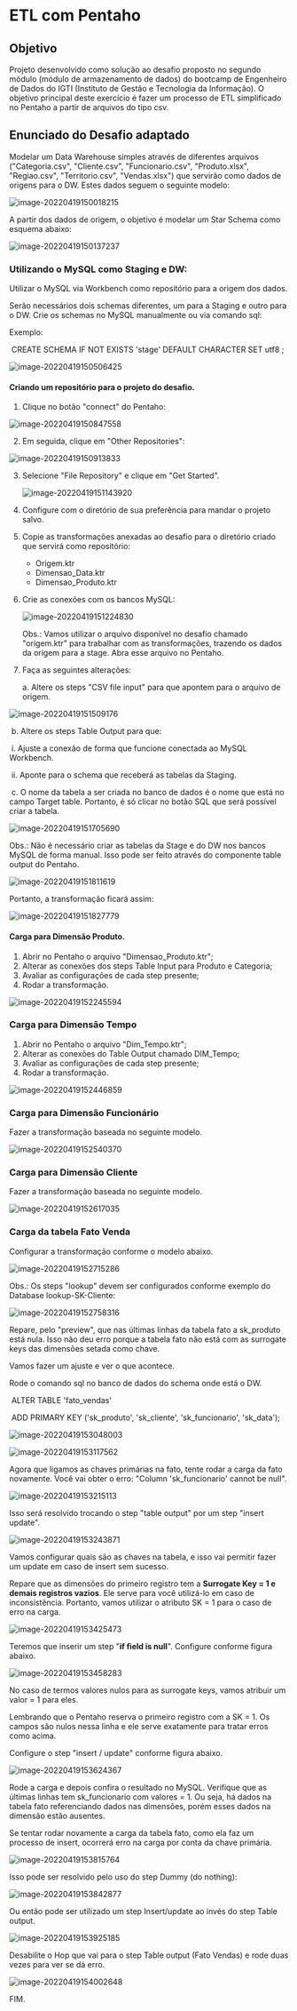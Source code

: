 # ETL com Pentaho

## Objetivo 

Projeto desenvolvido como solução ao desafio proposto no segundo módulo (módulo de armazenamento de dados) do bootcamp de Engenheiro de Dados do IGTI (Instituto de Gestão e Tecnologia da Informação). O objetivo principal deste exercício é fazer um processo de ETL simplificado no Pentaho a partir de arquivos do tipo csv.

## Enunciado do Desafio adaptado

Modelar um Data Warehouse simples através de diferentes arquivos ("Categoria.csv", "Cliente.csv", "Funcionario.csv", "Produto.xlsx", "Regiao.csv", "Territorio.csv", "Vendas.xlsx") que servirão como dados de origens para o DW. Estes dados seguem o seguinte modelo:

![image-20220419150018215](C:\Users\ramon\AppData\Roaming\Typora\typora-user-images\image-20220419150018215.png)

A partir dos dados de origem, o objetivo é modelar um Star Schema como esquema abaixo:

![image-20220419150137237](C:\Users\ramon\AppData\Roaming\Typora\typora-user-images\image-20220419150137237.png)

### Utilizando o MySQL como Staging e DW:

Utilizar o MySQL via Workbench como repositório para a origem dos dados.

Serão necessários dois schemas diferentes, um para a Staging e outro para o DW. Crie os schemas no MySQL manualmente ou via comando sql:

Exemplo: 

​	CREATE SCHEMA IF NOT EXISTS 'stage' DEFAULT CHARACTER SET utf8 ;

![image-20220419150506425](C:\Users\ramon\AppData\Roaming\Typora\typora-user-images\image-20220419150506425.png)

#### Criando um repositório para o projeto do desafio.

1. Clique no botão "connect" do Pentaho:

![image-20220419150847558](C:\Users\ramon\AppData\Roaming\Typora\typora-user-images\image-20220419150847558.png)

2. Em seguida, clique em "Other Repositories":

![image-20220419150913833](C:\Users\ramon\AppData\Roaming\Typora\typora-user-images\image-20220419150913833.png)

3. Selecione "File Repository" e clique em "Get Started". 

   ![image-20220419151143920](C:\Users\ramon\AppData\Roaming\Typora\typora-user-images\image-20220419151143920.png)

4. Configure com o diretório de sua preferência para mandar o projeto salvo.

5. Copie as transformações anexadas ao desafio para o diretório criado que servirá como repositório:

   * Origem.ktr
   * Dimensao_Data.ktr
   * Dimensao_Produto.ktr

6. Crie as conexões com os bancos MySQL:

   ![image-20220419151224830](C:\Users\ramon\AppData\Roaming\Typora\typora-user-images\image-20220419151224830.png)

   Obs.: Vamos utilizar o arquivo disponível no desafio chamado "origem.ktr" para trabalhar com as transformações, trazendo os dados da origem para a stage. Abra esse arquivo no Pentaho.

7. Faça as seguintes alterações:

   a. Altere os steps "CSV file input" para que apontem para o arquivo de origem.

![image-20220419151509176](C:\Users\ramon\AppData\Roaming\Typora\typora-user-images\image-20220419151509176.png)

​		b. Altere os steps Table Output para que:

​			i. Ajuste a conexão de forma que funcione conectada ao MySQL Workbench.

​			ii. Aponte para o schema que receberá as tabelas da Staging.

​		c. O nome da tabela a ser criada no banco de dados é o nome que está no campo Target table. Portanto, é só clicar no botão SQL que será possível criar a tabela. 

![image-20220419151705690](C:\Users\ramon\AppData\Roaming\Typora\typora-user-images\image-20220419151705690.png)

Obs.: Não é necessário criar as tabelas da Stage e do DW nos bancos MySQL de forma manual. Isso pode ser feito através do componente table output do Pentaho.

![image-20220419151811619](C:\Users\ramon\AppData\Roaming\Typora\typora-user-images\image-20220419151811619.png)

Portanto, a transformação ficará assim:

![image-20220419151827779](C:\Users\ramon\AppData\Roaming\Typora\typora-user-images\image-20220419151827779.png)

#### Carga para Dimensão Produto.

1. Abrir no Pentaho o arquivo "Dimensao_Produto.ktr";
2. Alterar as conexões dos steps Table Input para Produto e Categoria;
3. Avaliar as configurações de cada step presente;
4. Rodar a transformação.

![image-20220419152245594](C:\Users\ramon\AppData\Roaming\Typora\typora-user-images\image-20220419152245594.png)

### Carga para Dimensão Tempo

1. Abrir no Pentaho o arquivo "Dim_Tempo.ktr";
2. Alterar as conexões do Table Output chamado DIM_Tempo;
3. Avaliar as configurações de cada step presente;
4. Rodar a transformação.

![image-20220419152446859](C:\Users\ramon\AppData\Roaming\Typora\typora-user-images\image-20220419152446859.png)

### Carga para Dimensão Funcionário

Fazer a transformação baseada no seguinte modelo.

![image-20220419152540370](C:\Users\ramon\AppData\Roaming\Typora\typora-user-images\image-20220419152540370.png)


### Carga para Dimensão Cliente

Fazer a transformação baseada no seguinte modelo.

![image-20220419152617035](C:\Users\ramon\AppData\Roaming\Typora\typora-user-images\image-20220419152617035.png)

### Carga da tabela Fato Venda

Configurar a transformação conforme o modelo abaixo.

![image-20220419152715286](C:\Users\ramon\AppData\Roaming\Typora\typora-user-images\image-20220419152715286.png)

Obs.: Os steps "lookup" devem ser configurados conforme exemplo do Database lookup-SK-Cliente:

![image-20220419152758316](C:\Users\ramon\AppData\Roaming\Typora\typora-user-images\image-20220419152758316.png)

Repare, pelo "preview", que nas últimas linhas da tabela fato a sk_produto está nula. Isso não deu erro porque a tabela fato não está com as surrogate keys das dimensões setada como chave.

Vamos fazer um ajuste e ver o que acontece.

Rode o comando sql no banco de dados do schema onde está o DW.

​	ALTER TABLE 'fato_vendas' 

​		ADD PRIMARY KEY ('sk_produto', 'sk_cliente', 'sk_funcionario', 'sk_data');

![image-20220419153048003](C:\Users\ramon\AppData\Roaming\Typora\typora-user-images\image-20220419153048003.png)

![image-20220419153117562](C:\Users\ramon\AppData\Roaming\Typora\typora-user-images\image-20220419153117562.png)

Agora que ligamos as chaves primárias na fato, tente rodar a carga da fato novamente. Você vai obter o erro: "Column 'sk_funcionario' cannot be null".

![image-20220419153215113](C:\Users\ramon\AppData\Roaming\Typora\typora-user-images\image-20220419153215113.png)

Isso será resolvido trocando o step "table output" por um step "insert update".

![image-20220419153243871](C:\Users\ramon\AppData\Roaming\Typora\typora-user-images\image-20220419153243871.png)

Vamos configurar quais são as chaves na tabela, e isso vai permitir fazer um update em caso de insert sem sucesso.

Repare que as dimensões do primeiro registro tem a **Surrogate Key = 1 e demais registros vazios**. Ele serve para você utilizá-lo em caso de inconsistência. Portanto, vamos utilizar o atributo SK = 1 para o caso de erro na carga.

![image-20220419153425473](C:\Users\ramon\AppData\Roaming\Typora\typora-user-images\image-20220419153425473.png)

Teremos que inserir um step "**if field is null**". Configure conforme figura abaixo.

![image-20220419153458283](C:\Users\ramon\AppData\Roaming\Typora\typora-user-images\image-20220419153458283.png)

No caso de termos valores nulos para as surrogate keys, vamos atribuir um valor = 1 para eles.

Lembrando que o Pentaho reserva o primeiro registro com a SK = 1. Os campos são nulos nessa linha e ele serve exatamente para tratar erros como acima.

Configure o step "insert / update" conforme figura abaixo.

![image-20220419153624367](C:\Users\ramon\AppData\Roaming\Typora\typora-user-images\image-20220419153624367.png)

Rode a carga e depois confira o resultado no MySQL. Verifique que as últimas linhas tem sk_funcionario com valores = 1. Ou seja, há dados na tabela fato referenciando dados nas dimensões, porém esses dados na dimensão estão ausentes.

Se tentar rodar novamente a carga da tabela fato, como ela faz um processo de insert, ocorrerá erro na carga por conta da chave primária. 

![image-20220419153815764](C:\Users\ramon\AppData\Roaming\Typora\typora-user-images\image-20220419153815764.png)

Isso pode ser resolvido pelo uso do step Dummy (do nothing):

![image-20220419153842877](C:\Users\ramon\AppData\Roaming\Typora\typora-user-images\image-20220419153842877.png)

Ou então pode ser utilizado um step Insert/update ao invés do step Table output.

![image-20220419153925185](C:\Users\ramon\AppData\Roaming\Typora\typora-user-images\image-20220419153925185.png)

Desabilite o Hop que vai para o step Table output (Fato Vendas) e rode duas vezes para ver se dá erro.

![image-20220419154002648](C:\Users\ramon\AppData\Roaming\Typora\typora-user-images\image-20220419154002648.png)

FIM.